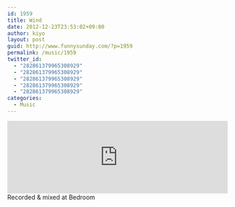 ```yaml
---
id: 1959
title: Wind
date: 2012-12-23T23:53:02+09:00
author: kiyo
layout: post
guid: http://www.funnysunday.com/?p=1959
permalink: /music/1959
twitter_id:
  - "282861379965308929"
  - "282861379965308929"
  - "282861379965308929"
  - "282861379965308929"
  - "282861379965308929"
categories:
  - Music
---
```

<iframe width="100%" height="166" scrolling="no" frameborder="no" src="https://w.soundcloud.com/player/?url=http%3A%2F%2Fapi.soundcloud.com%2Ftracks%2F72313286&amp;color=000000&amp;auto_play=false&amp;show_artwork=true"></iframe>
Recorded & mixed at Bedroom